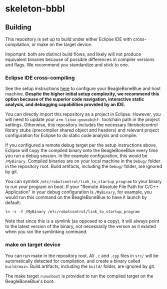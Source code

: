 # skeleton-bbbl

## Building
This repository is set up to build under either Eclipse IDE with cross-compilation, or make on the target device.

Important: both are distinct build flows, and likely will not produce equivalent binaries because of possible differences in compiler versions and flags. We recommend you standardize and stick to one.

### Eclipse IDE cross-compiling
See the setup instructions [here](https://docs.google.com/document/d/1s1otjflh8VYQb7MRY7I221TIImY-fodieaWao4NJLk0/edit#) to configure your BeagleBoneBlue and host machine.
**Despite the higher initial setup complexity, we recommend this option because of the superior code navigation, interactive static analysis, and debugging capabilities provided by an IDE.**

You can directly import this repository as a project in Eclipse.
However, you will need to update your `arm-linux-gnueabihf-` toolchain path in the project settings.
Otherwise, this repository includes the necessary librobotcontrol library stubs (precompiler shared object and headers) and relevant project configuration for Eclipse to do static code analysis and compile.

If you configured a remote debug target per the setup instructions above, Eclipse will copy the compiled binary onto the BeagleBoneBlue every time you run a debug session.
In the example configuration, this would be `/MyBinary`.
Compiled binaries are on your local machine in the `Debug/` folder in the repository root.
Build artifacts, including the `Debug/` folder, are ignored by git.

You can symlink `/etc/robotcontrol/link_to_startup_program` to your binary to run your program on boot.
If your "Remote Absolute File Path for C/C++ Application" in your debug configuration is `/MyBinary`, for example, you would run this command on the BeagleBoneBlue to have it launch by default:
```
ln -s -f /MyBinary /etc/robotcontrol/link_to_startup_program
```
Note that since this is a symlink (as opposed to a copy), it will always point to the latest version of the binary, not necessarily the verson as it existed when you ran the symlinking command.

### make on target device
You can run make in the repository root. All `.c` and `.cpp` files in `src/` will be automatically detected for compilation, and create a binary called `build/main`. 
Build artifacts, including the `build/` folder, are ignored by git.

The make target `runonboot` is provided to run the compiled target on the BeagleBoneBlue's boot.
